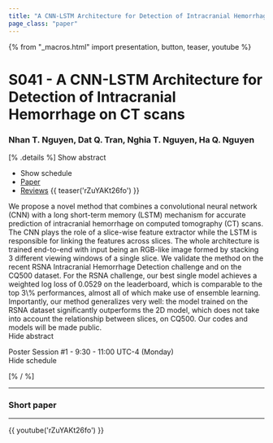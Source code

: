 ```yaml
---
title: "A CNN-LSTM Architecture for Detection of Intracranial Hemorrhage on CT scans"
page_class: "paper"
---
```


{% from "_macros.html" import presentation, button, teaser, youtube %}

# S041 - A CNN-LSTM Architecture for Detection of Intracranial Hemorrhage on CT scans

### Nhan T. Nguyen, Dat Q. Tran, Nghia T. Nguyen, Ha Q. Nguyen

[% .details %]
<a class="toggle_visibility" data-selector=".abstract" data-level="3">Show abstract</a>
- <a class="toggle_visibility" data-selector=".schedule" data-level="3">Show schedule</a>
- <a href="https://openreview.net/pdf?id=1IoPbyuPFT">Paper</a>
- <a href="https://openreview.net/forum?id=1IoPbyuPFT">Reviews</a>
{{ teaser('rZuYAKt26fo') }}

<p>
    <span class="abstract">
        We propose a novel method that combines a convolutional neural network (CNN) with a long short-term memory (LSTM) mechanism for accurate prediction of intracranial hemorrhage on computed tomography (CT) scans. The CNN plays the role of a slice-wise feature extractor while the LSTM is responsible for linking the features across slices. The whole architecture is trained end-to-end with input being an RGB-like image formed by stacking 3 different viewing windows of a single slice. We validate the method on the recent RSNA Intracranial Hemorrhage Detection challenge and on the CQ500 dataset. For the RSNA challenge, our best single model achieves a weighted log loss of 0.0529 on the leaderboard, which is comparable to the top 3\% performances, almost all of which make use of ensemble learning. Importantly, our method generalizes very well: the model trained on the RSNA dataset significantly outperforms the 2D model, which does not take into account the relationship between slices, on CQ500. Our codes and models will be made public.
        <br>
        <span class="actions"><a class="toggle_visibility" data-level="2">Hide abstract</a></span>
    </span>
</p>

<p>
    <span class="schedule">
        Poster Session #1  - 9:30 - 11:00 UTC-4 (Monday)
        <br>
        <span class="actions"><a class="toggle_visibility" data-level="2">Hide schedule</a></span>
    </span>
</p>

<!-- {{ button("Access paper channel", "https://chat.midl.io/channel/s041") }} -->
[% / %]

---

### Short paper

---

{{ youtube('rZuYAKt26fo') }}
